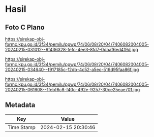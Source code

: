 # Hasil

## Foto C Plano

https://sirekap-obj-formc.kpu.go.id/3f34/pemilu/ppwp/74/06/08/20/04/7406082004005-20240215-031012--9f436328-fefc-4ee3-8fd7-0daaf6ed4f9d.jpg

https://sirekap-obj-formc.kpu.go.id/3f34/pemilu/ppwp/74/06/08/20/04/7406082004005-20240215-034640--f917185c-f2db-4c52-a5ec-516d95faa86f.jpg

https://sirekap-obj-formc.kpu.go.id/3f34/pemilu/ppwp/74/06/08/20/04/7406082004005-20240215-061608--1febf6c8-f40c-492e-9257-30ce25eae701.jpg


## Metadata

| Key        | Value               |
| ---------- | ------------------- |
| Time Stamp | 2024-02-15 20:30:46 |



